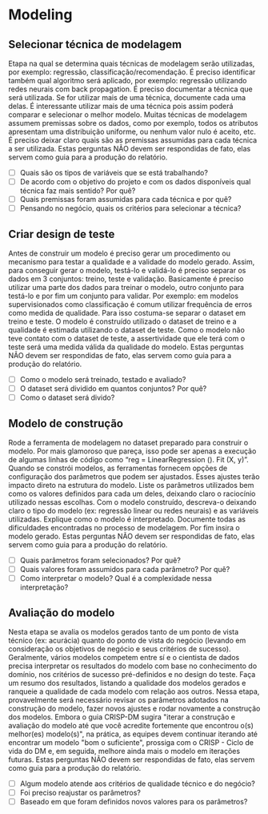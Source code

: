 # Modeling

## Selecionar técnica de modelagem

Etapa na qual se determina quais técnicas de modelagem serão utilizadas, por exemplo: regressão, classificação/recomendação. É preciso identificar
também qual algoritmo será aplicado, por exemplo: regressão utilizando redes neurais com back propagation. É preciso documentar a técnica que
será utilizada. Se for utilizar mais de uma técnica, documente cada uma delas. É interessante utilizar mais de uma técnica pois assim poderá
comparar e selecionar o melhor modelo. Muitas técnicas de modelagem assumem premissas sobre os dados, como por exemplo, todos os atributos apresentam uma distribuição
uniforme, ou nenhum valor nulo é aceito, etc. É preciso deixar claro quais são as premissas assumidas para cada técnica a ser utilizada. Estas perguntas NÃO devem ser respondidas de fato, elas servem como guia
para a produção do relatório.
- [ ] Quais são os tipos de variáveis que se está trabalhando?
- [ ] De acordo com o objetivo do projeto e com os dados disponíveis qual técnica faz mais sentido? Por quê?
- [ ] Quais premissas foram assumidas para cada técnica e por quê?
- [ ] Pensando no negócio, quais os critérios para selecionar a técnica?

## Criar design de teste
Antes de construir um modelo é preciso gerar um procedimento ou mecanismo para testar a qualidade e a validade do modelo gerado. Assim,
para conseguir gerar o modelo, testá-lo e validá-lo é preciso separar os dados em 3 conjuntos: treino, teste e validação. Basicamente é preciso utilizar
uma parte dos dados para treinar o modelo, outro conjunto para testá-lo e por fim um conjunto para validar.
Por exemplo: em modelos supervisionados como classificação é comum utilizar frequência de erros como medida de qualidade. Para isso costuma-se separar o dataset em treino e teste. O modelo é construído
utilizado o dataset de treino e a qualidade é estimada utilizando o dataset de teste. Como o modelo não teve contato com o dataset de teste, a assertividade que ele terá com o teste será uma medida válida da qualidade
do modelo. Estas perguntas NÃO devem ser respondidas de fato, elas servem como guia para a produção do relatório.
- [ ] Como o modelo será treinado, testado e avaliado?
- [ ] O dataset será dividido em quantos conjuntos? Por quê?
- [ ] Como o dataset será divido?

## Modelo de construção
Rode a ferramenta de modelagem no dataset preparado para construir o modelo. Por mais glamoroso que pareça, isso pode ser apenas a execução de
algumas linhas de código como “reg = LinearRegression (). Fit (X, y)”. Quando se constrói modelos, as ferramentas fornecem opções de configuração dos
parâmetros que podem ser ajustados. Esses ajustes terão impacto direto na estrutura do modelo. Liste os parâmetros utilizados bem como os valores
definidos para cada um deles, deixando claro o raciocínio utilizado nessas escolhas. Com o modelo construído, descreva-o deixando claro o tipo do
modelo (ex: regressão linear ou redes neurais) e as variáveis utilizadas. Explique como o modelo é interpretado. Documente todas as dificuldades
encontradas no processo de modelagem. Por fim insira o modelo gerado. Estas perguntas NÃO devem ser respondidas de fato, elas servem como guia
para a produção do relatório.
- [ ] Quais parâmetros foram selecionados? Por quê?
- [ ] Quais valores foram assumidos para cada parâmetro? Por quê?
- [ ] Como interpretar o modelo? Qual é a complexidade nessa interpretação?

## Avaliação do modelo
Nesta etapa se avalia os modelos gerados tanto de um ponto de vista técnico (ex: acurácia) quanto do ponto de vista do negócio (levando em consideração
os objetivos de negócio e seus critérios de sucesso). Geralmente, vários modelos competem entre sí e o cientista de dados precisa interpretar os
resultados do modelo com base no conhecimento do domínio, nos critérios de sucesso pré-definidos e no design do teste. Faça um resumo dos resultados, listando a qualidade dos
modelos gerados e ranqueie a qualidade de cada modelo com relação aos outros. Nessa etapa, provavelmente será necessário revisar os parâmetros adotados na construção do modelo, fazer novos ajustes e rodar novamente a
construção dos modelos. Embora o guia CRISP-DM sugira "iterar a construção e avaliação do modelo até que você acredite fortemente que encontrou o(s) melhor(es)
modelo(s)", na prática, as equipes devem continuar iterando até encontrar um modelo "bom o suficiente", prossiga com o CRISP - Ciclo de vida do DM e,
em seguida, melhore ainda mais o modelo em iterações futuras. Estas perguntas NÃO devem ser respondidas de fato, elas servem como guia para a produção do relatório.
- [ ] Algum modelo atende aos critérios de qualidade técnico e do negócio?
- [ ] Foi preciso reajustar os parâmetros?
- [ ] Baseado em que foram definidos novos valores para os parâmetros?
